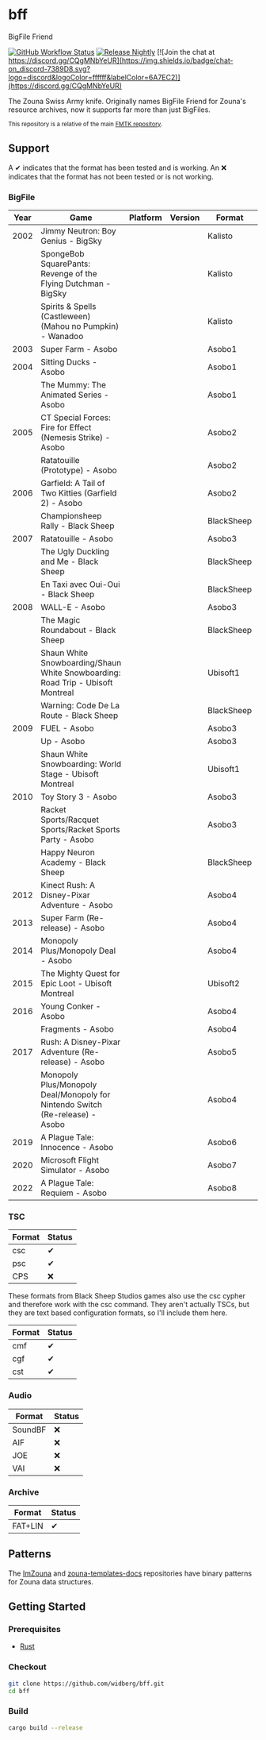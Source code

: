 # bff

BigFile Friend

[![GitHub Workflow Status](https://img.shields.io/github/actions/workflow/status/widberg/bff/build.yml)](https://github.com/widberg/bff/actions)
[![Release Nightly](https://img.shields.io/badge/release-nightly-5e025f?labelColor=301934)](https://nightly.link/widberg/bff/workflows/build/master)
[![Join the chat at https://discord.gg/CQgMNbYeUR](https://img.shields.io/badge/chat-on_discord-7389D8.svg?logo=discord&logoColor=ffffff&labelColor=6A7EC2)](https://discord.gg/CQgMNbYeUR)

The Zouna Swiss Army knife. Originally names BigFile Friend for Zouna's resource archives, now it supports far more than just BigFiles.

<sup>This repository is a relative of the main [FMTK repository](https://github.com/widberg/fmtk).</sup>

## Support

A ✔ indicates that the format has been tested and is working. An ❌ indicates that the format has not been tested or is not working.

### BigFile

| Year | Game                                                                            | Platform | Version | Format     | Status |
|------|---------------------------------------------------------------------------------|----------|---------|------------|--------|
| 2002 | Jimmy Neutron: Boy Genius - BigSky                                              |          |         | Kalisto    | ✔      |
|      | SpongeBob SquarePants: Revenge of the Flying Dutchman - BigSky                  |          |         | Kalisto    | ✔      |
|      | Spirits & Spells (Castleween) (Mahou no Pumpkin) - Wanadoo                      |          |         | Kalisto    | ✔      |
| 2003 | Super Farm - Asobo                                                              |          |         | Asobo1     | ✔      |
| 2004 | Sitting Ducks - Asobo                                                           |          |         | Asobo1     | ✔      |
|      | The Mummy: The Animated Series - Asobo                                          |          |         | Asobo1     | ✔      |
| 2005 | CT Special Forces: Fire for Effect (Nemesis Strike) - Asobo                     |          |         | Asobo2     | ✔      |
|      | Ratatouille (Prototype) - Asobo                                                 |          |         | Asobo2     | ✔      |
| 2006 | Garfield: A Tail of Two Kitties (Garfield 2) - Asobo                            |          |         | Asobo2     | ✔      |
|      | Championsheep Rally - Black Sheep                                               |          |         | BlackSheep | ✔      |
| 2007 | Ratatouille - Asobo                                                             |          |         | Asobo3     | ✔      |
|      | The Ugly Duckling and Me - Black Sheep                                          |          |         | BlackSheep | ✔      |
|      | En Taxi avec Oui-Oui - Black Sheep                                              |          |         | BlackSheep | ✔      |
| 2008 | WALL-E - Asobo                                                                  |          |         | Asobo3     | ✔      |
|      | The Magic Roundabout - Black Sheep                                              |          |         | BlackSheep | ✔      |
|      | Shaun White Snowboarding/Shaun White Snowboarding: Road Trip - Ubisoft Montreal |          |         | Ubisoft1   | ✔      |
|      | Warning: Code De La Route - Black Sheep                                         |          |         | BlackSheep | ✔      |
| 2009 | FUEL - Asobo                                                                    |          |         | Asobo3     | ✔      |
|      | Up - Asobo                                                                      |          |         | Asobo3     | ✔      |
|      | Shaun White Snowboarding: World Stage - Ubisoft Montreal                        |          |         | Ubisoft1   | ✔      |
| 2010 | Toy Story 3 - Asobo                                                             |          |         | Asobo3     | ✔      |
|      | Racket Sports/Racquet Sports/Racket Sports Party - Asobo                        |          |         | Asobo3     | ✔      |
|      | Happy Neuron Academy - Black Sheep                                              |          |         | BlackSheep | ✔      |
| 2012 | Kinect Rush: A Disney-Pixar Adventure - Asobo                                   |          |         | Asobo4     | ❌      |
| 2013 | Super Farm (Re-release) - Asobo                                                 |          |         | Asobo4     | ❌      |
| 2014 | Monopoly Plus/Monopoly Deal - Asobo                                             |          |         | Asobo4     | ❌      |
| 2015 | The Mighty Quest for Epic Loot - Ubisoft Montreal                               |          |         | Ubisoft2   | ✔      |
| 2016 | Young Conker - Asobo                                                            |          |         | Asobo4     | ❌      |
|      | Fragments - Asobo                                                               |          |         | Asobo4     | ❌      |
| 2017 | Rush: A Disney-Pixar Adventure (Re-release) - Asobo                             |          |         | Asobo5     | ❌      |
|      | Monopoly Plus/Monopoly Deal/Monopoly for Nintendo Switch (Re-release) - Asobo   |          |         | Asobo4     | ❌      |
| 2019 | A Plague Tale: Innocence - Asobo                                                |          |         | Asobo6     | ❌      |
| 2020 | Microsoft Flight Simulator - Asobo                                              |          |         | Asobo7     | ❌      |
| 2022 | A Plague Tale: Requiem - Asobo                                                  |          |         | Asobo8     | ❌      |

### TSC

| Format | Status |
|--------|--------|
| csc    | ✔      |
| psc    | ✔      |
| CPS    | ❌      |

These formats from Black Sheep Studios games also use the csc cypher and therefore work with the csc command. They aren't actually TSCs, but they are text based configuration formats, so I'll include them here.

| Format | Status |
|--------|--------|
| cmf    | ✔      |
| cgf    | ✔      |
| cst    | ✔      |

### Audio

| Format  | Status |
|---------|--------|
| SoundBF | ❌      |
| AIF     | ❌      |
| JOE     | ❌      |
| VAI     | ❌      |

### Archive

| Format  | Status |
|---------|--------|
| FAT+LIN | ✔      |

## Patterns

The [ImZouna](https://github.com/widberg/ImZouna) and [zouna-templates-docs](https://github.com/SabeMP/zouna-templates-docs) repositories have binary patterns for Zouna data structures.

## Getting Started

### Prerequisites

* [Rust](https://www.rust-lang.org/)

### Checkout

```sh
git clone https://github.com/widberg/bff.git
cd bff
```

### Build

```sh
cargo build --release
```
